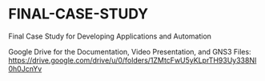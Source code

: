 # FINAL-CASE-STUDY
Final Case Study for Developing Applications and Automation

Google Drive for the Documentation, Video Presentation, and GNS3 Files: https://drive.google.com/drive/u/0/folders/1ZMtcFwU5yKLprTH93Uy338NI0h0JcnYv
